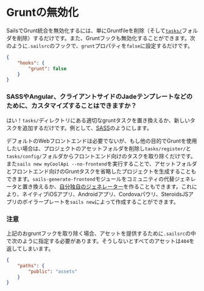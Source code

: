 # Gruntの無効化

SailsでGrunt統合を無効化するには、単にGruntfileを削除（そして[`tasks/`](https://sailsjs.com/documentation/anatomy/tasks)フォルダを削除）するだけです。また、Gruntフックも無効化することができます。次のように`.sailsrc`のフックで、`grunt`プロパティを`false`に設定するだけです。

```json
{
    "hooks": {
        "grunt": false
    }
}
```

### SASSやAngular、クライアントサイドのJadeテンプレートなどのために、カスタマイズすることはできますか？

はい！`tasks/`ディレクトリにある適切なgruntタスクを置き換えるか、新しいタスクを追加するだけです。例として、[SASS](https://github.com/sails101/using-sass)のようにします。

デフォルトのWebフロントエンドは必要でないが、もし他の目的でGruntを使用したい場合は、プロジェクトのアセットフォルダを削除し`tasks/register/`と`tasks/config/`フォルダからフロントエンド向けのタスクを取り除くだけです。また`sails new myCoolApi --no-frontend`を実行することで、アセットフォルダとフロントエンド向けのGruntタスクを省略したプロジェクトを生成することもできます。`sails-generate-frontend`モジュールをコミュニティの代替ジェネレータと置き換えるか、[自分独自のジェネレーター](https://github.com/balderdashy/sails-generate-generator)を作ることもできます。これにより、ネイティブiOSアプリ、Androidアプリ、Cordovaパウリ、SteroidsJSアプリのボイラープレートを`sails new`によって作成することができます。


<docmeta name="displayName" value="Gruntを無効化する">

### 注意

上記のおgruntフックを取り除く場合、アセットを提供するために`.sailsrc`の中で次のように指定する必要があります。そうしないとすべてのアセットは`404`を返してしまいます。

```json
{
    "paths": {
        "public": "assets"
    }
}
```
